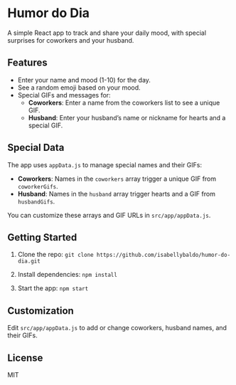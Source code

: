 # Humor do Dia

A simple React app to track and share your daily mood, with special surprises for coworkers and your husband.

## Features

- Enter your name and mood (1-10) for the day.
- See a random emoji based on your mood.
- Special GIFs and messages for:
  - **Coworkers**: Enter a name from the coworkers list to see a unique GIF.
  - **Husband**: Enter your husband’s name or nickname for hearts and a special GIF.

## Special Data

The app uses `appData.js` to manage special names and their GIFs:

- **Coworkers**: Names in the `coworkers` array trigger a unique GIF from `coworkerGifs`.
- **Husband**: Names in the `husband` array trigger hearts and a GIF from `husbandGifs`.

You can customize these arrays and GIF URLs in `src/app/appData.js`.

## Getting Started

1. Clone the repo:
```git clone https://github.com/isabellybaldo/humor-do-dia.git```

2. Install dependencies:
```npm install```

3. Start the app:
```npm start```

## Customization

Edit `src/app/appData.js` to add or change coworkers, husband names, and their GIFs.

## License

MIT